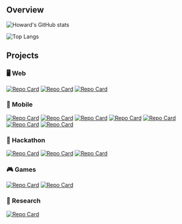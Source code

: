## Overview
![Howard's GitHub stats](https://github-readme-stats.vercel.app/api?username=wangit124&show_icons=true&theme=radical&show=prs_merged,prs_merged_percentage&rank_icon=github)

![Top Langs](https://github-readme-stats.vercel.app/api/top-langs/?username=wangit124&langs_count=20&size_weight=0&count_weight=1&hide=Jupyter%20Notebook,Ruby,Procfile,Makefile,Tex&hide_progress=true)

## Projects
### 🖥️ Web
[![Repo Card](https://github-readme-stats.vercel.app/api/pin/?username=wangit124&repo=Howard-Dev)](https://github.com/anuraghazra/github-readme-stats)
[![Repo Card](https://github-readme-stats.vercel.app/api/pin/?username=wangit124&repo=GenUI)](https://github.com/anuraghazra/github-readme-stats)
[![Repo Card](https://github-readme-stats.vercel.app/api/pin/?username=wangit124&repo=IEEE-Quarterly-Projects)](https://github.com/anuraghazra/github-readme-stats)

### 📱 Mobile
[![Repo Card](https://github-readme-stats.vercel.app/api/pin/?username=wangit124&repo=Hackeye-Mobile)](https://github.com/anuraghazra/github-readme-stats)
[![Repo Card](https://github-readme-stats.vercel.app/api/pin/?username=Tinder-for-Boba&repo=Foodie-Social-App)](https://github.com/anuraghazra/github-readme-stats)
[![Repo Card](https://github-readme-stats.vercel.app/api/pin/?username=wangit124&repo=Flix-Clone)](https://github.com/anuraghazra/github-readme-stats)
[![Repo Card](https://github-readme-stats.vercel.app/api/pin/?username=wangit124&repo=Hackernews)](https://github.com/anuraghazra/github-readme-stats)
[![Repo Card](https://github-readme-stats.vercel.app/api/pin/?username=wangit124&repo=Parstagram)](https://github.com/anuraghazra/github-readme-stats)
[![Repo Card](https://github-readme-stats.vercel.app/api/pin/?username=wangit124&repo=Twitter-Clone)](https://github.com/anuraghazra/github-readme-stats)
[![Repo Card](https://github-readme-stats.vercel.app/api/pin/?username=wangit124&repo=Tip-Calculator)](https://github.com/anuraghazra/github-readme-stats)

### 🔧 Hackathon
[![Repo Card](https://github-readme-stats.vercel.app/api/pin/?username=wangit124&repo=Easy-Tour)](https://github.com/anuraghazra/github-readme-stats)
[![Repo Card](https://github-readme-stats.vercel.app/api/pin/?username=wangit124&repo=DevBot-Coding-Assistant)](https://github.com/anuraghazra/github-readme-stats)
[![Repo Card](https://github-readme-stats.vercel.app/api/pin/?username=wangit124&repo=Pi-for-Parkinsons)](https://github.com/anuraghazra/github-readme-stats)

### 🎮 Games
[![Repo Card](https://github-readme-stats.vercel.app/api/pin/?username=wangit124&repo=Luminerva-Random-Math-Generator)](https://github.com/anuraghazra/github-readme-stats)
[![Repo Card](https://github-readme-stats.vercel.app/api/pin/?username=wangit124&repo=Connect-4)](https://github.com/anuraghazra/github-readme-stats)

### 🔬 Research
[![Repo Card](https://github-readme-stats.vercel.app/api/pin/?username=wangit124&repo=Smartfin)](https://github.com/anuraghazra/github-readme-stats)
